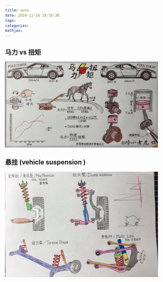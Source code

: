 ```yaml
---
title: auto
date: 2024-11-16 19:35:36
tags:
categories:
mathjax:
---
```




## 马力 vs 扭矩

![image-20241116193639833](auto/image-20241116193639833.png)



## 悬挂 (vehicle suspension )

![image-20241116194036720](auto/image-20241116194036720.png)
